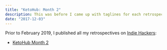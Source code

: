 ```yaml
---
title: "KetoHub: Month 2"
description: This was before I came up with taglines for each retrospective.
date: "2017-12-03"
---
```


Prior to February 2019, I published all my retrospectives on [Indie Hackers](https://www.indiehackers.com):

- [KetoHub Month 2](https://www.indiehackers.com/forum/ketohub-month-2-report-1229ddb803)

